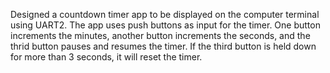 Designed a countdown timer app to be displayed on the computer terminal using UART2. The app uses push buttons as input for the timer. One button increments the minutes, another button increments the seconds, and the thrid button pauses and resumes the timer. If the third button is held down for more than 3 seconds, it will reset the timer.

